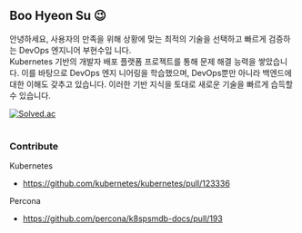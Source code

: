 ## Boo Hyeon Su 😉
안녕하세요, 사용자의 만족을 위해 상황에 맞는 최적의 기술을 선택하고 빠르게 검증하는 DevOps 엔지니어 부현수입
니다. <br>
Kubernetes 기반의 개발자 배포 플랫폼 프로젝트를 통해 문제 해결 능력을 쌓았습니다. 이를 바탕으로 DevOps 엔지
니어링을 학습했으며, DevOps뿐만 아니라 백엔드에 대한 이해도 갖추고 있습니다. 이러한 기반 지식을 토대로 새로운
기술을 빠르게 습득할 수 있습니다.

[![Solved.ac](http://mazassumnida.wtf/api/mini/generate_badge?boj=azxcv1768)](https://solved.ac/azxcv1768)
#

### Contribute
Kubernetes
- https://github.com/kubernetes/kubernetes/pull/123336


Percona
- https://github.com/percona/k8spsmdb-docs/pull/193
